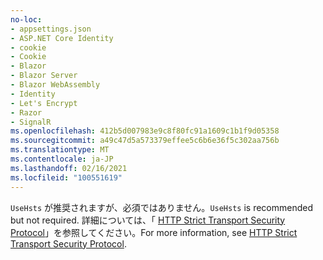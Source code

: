 ```yaml
---
no-loc:
- appsettings.json
- ASP.NET Core Identity
- cookie
- Cookie
- Blazor
- Blazor Server
- Blazor WebAssembly
- Identity
- Let's Encrypt
- Razor
- SignalR
ms.openlocfilehash: 412b5d007983e9c8f80fc91a1609c1b1f9d05358
ms.sourcegitcommit: a49c47d5a573379effee5c6b6e36f5c302aa756b
ms.translationtype: MT
ms.contentlocale: ja-JP
ms.lasthandoff: 02/16/2021
ms.locfileid: "100551619"
---
```

<span data-ttu-id="eeba5-101">`UseHsts` が推奨されますが、必須ではありません。</span><span class="sxs-lookup"><span data-stu-id="eeba5-101">`UseHsts` is recommended but not required.</span></span> <span data-ttu-id="eeba5-102">詳細については、「 [HTTP Strict Transport Security Protocol](xref:security/enforcing-ssl#http-strict-transport-security-protocol-hsts)」を参照してください。</span><span class="sxs-lookup"><span data-stu-id="eeba5-102">For more information, see [HTTP Strict Transport Security Protocol](xref:security/enforcing-ssl#http-strict-transport-security-protocol-hsts).</span></span>
